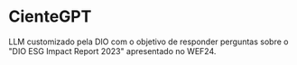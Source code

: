 # CienteGPT

LLM customizado pela DIO com o objetivo de responder perguntas sobre o "DIO ESG Impact Report 2023" apresentado no WEF24.
